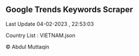 

## Google Trends Keywords Scraper 
 
Last Update 04-02-2023 , 22:53:03

Country List :
VIETNAM.json



© Abdul Muttaqin 
